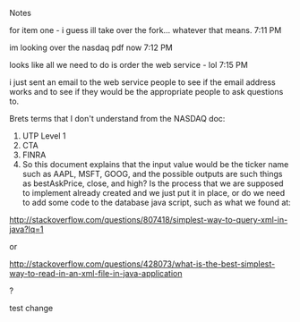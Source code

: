 Notes


for item one - i guess ill take over the fork... whatever that means.
7:11 PM

im looking over the nasdaq pdf now
7:12 PM

looks like all we need to do is order the web service - lol
7:15 PM

i just sent an email to the web service people to see if the email address works and to see if they would be the appropriate people to ask questions to.



Brets terms that I don't understand from the NASDAQ doc:

1)  UTP Level 1
2)  CTA
3)  FINRA
4)  So this document explains that the input value would be the ticker name such as AAPL, MSFT, GOOG, and the possible outputs are such things as bestAskPrice, close, and high?  Is the process that we are supposed to implement already created and we just put it in place, or do we need to add some code to the database java script, such as what we found at:

http://stackoverflow.com/questions/807418/simplest-way-to-query-xml-in-java?lq=1

or

http://stackoverflow.com/questions/428073/what-is-the-best-simplest-way-to-read-in-an-xml-file-in-java-application


?

test change
